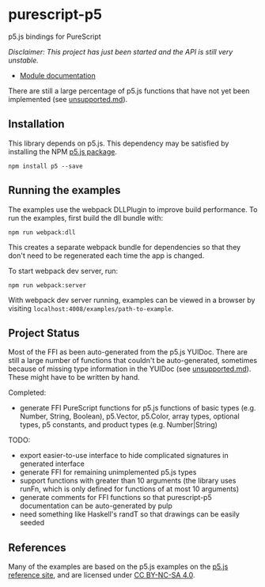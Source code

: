 # purescript-p5

p5.js bindings for PureScript

*Disclaimer: This project has just been started and the API is still very unstable.*

* [Module documentation](generated-docs/P5.md)

There are still a large percentage of p5.js functions that have not yet been implemented (see [unsupported.md](unsupported.md)).

## Installation

This library depends on p5.js. This dependency may be satisfied by installing the NPM [p5.js package](https://www.npmjs.com/package/p5).

```
npm install p5 --save
```

## Running the examples

The examples use the webpack DLLPlugin to improve build performance. To run the examples, first build the dll bundle with:

```
npm run webpack:dll
```

This creates a separate webpack bundle for dependencies so that they don't need to be regenerated each time the app is changed.

To start webpack dev server, run:

```
npm run webpack:server
```

With webpack dev server running, examples can be viewed in a browser by visiting ```localhost:4008/examples/path-to-example```.

## Project Status

Most of the FFI as been auto-generated from the p5.js YUIDoc. There are still a large number of functions that couldn't be auto-generated, sometimes because of missing type information in the YUIDoc (see [unsupported.md](unsupported.md)). These might have to be written by hand.

Completed:
  * generate FFI PureScript functions for p5.js functions of basic types (e.g. Number, String, Boolean), p5.Vector, p5.Color, array types, optional types, p5 constants, and product types (e.g. Number|String)

TODO:
  * export easier-to-use interface to hide complicated signatures in generated interface
  * generate FFI for remaining unimplemented p5.js types
  * support functions with greater than 10 arguments (the library uses runFn, which is only defined for functions of at most 10 arguments) 
  * generate comments for FFI functions so that purescript-p5 documentation can be auto-generated by pulp
  * need something like Haskell's randT so that drawings can be easily seeded

## References

Many of the examples are based on the p5.js examples on the [p5.js reference site](https://p5js.org/examples/), and are licensed under [CC BY-NC-SA 4.0](https://creativecommons.org/licenses/by-nc-sa/4.0/).

